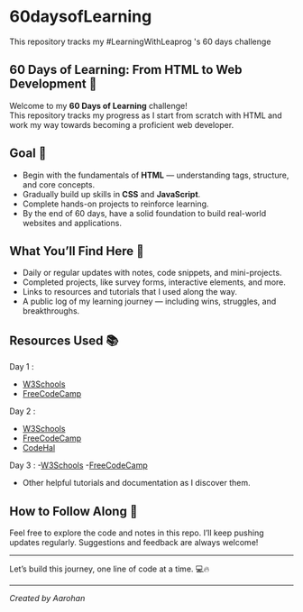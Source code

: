  # 60daysofLearning
This repository tracks my #LearningWithLeaprog 's 60 days challenge 
## 60 Days of Learning: From HTML to Web Development 🚀

Welcome to my **60 Days of Learning** challenge!  
This repository tracks my progress as I start from scratch with HTML and work my way towards becoming a proficient web developer.

## Goal 🎯

- Begin with the fundamentals of **HTML** — understanding tags, structure, and core concepts.
- Gradually build up skills in **CSS** and **JavaScript**.
- Complete hands-on projects to reinforce learning.
- By the end of 60 days, have a solid foundation to build real-world websites and applications.

## What You’ll Find Here 📂

- Daily or regular updates with notes, code snippets, and mini-projects.
- Completed projects, like survey forms, interactive elements, and more.
- Links to resources and tutorials that I used along the way.
- A public log of my learning journey — including wins, struggles, and breakthroughs.

## Resources Used 📚
 Day 1 : 
- [W3Schools](https://www.w3schools.com)
- [FreeCodeCamp](https://www.freecodecamp.org)


Day 2 :
- [W3Schools](https://www.w3schools.com)
- [FreeCodeCamp](https://www.freecodecamp.org)
- [CodeHal](https://youtu.be/hlwlM4a5rxg?si=hmMpiOQQolwUChcm)

 Day 3 :
-[W3Schools](https://www.w3schools.com)
-[FreeCodeCamp](https://www.freecodecamp.org)
 
- Other helpful tutorials and documentation as I discover them.

## How to Follow Along 👀

Feel free to explore the code and notes in this repo. I’ll keep pushing updates regularly. Suggestions and feedback are always welcome!

---

Let’s build this journey, one line of code at a time. 💻🔥

---

*Created by Aarohan*  
